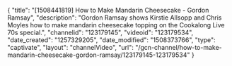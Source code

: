 {
    "title": "[1508441819] How to Make Mandarin Cheesecake - Gordon Ramsay",
    "description": "Gordon Ramsay shows Kirstie Allsopp and Chris Moyles how to make mandarin cheesecake topping on the Cookalong Live 70s special.",
    "channelid": "123179145",
    "videoid": "123179534",
    "date_created": "1257329205",
    "date_modified": "1508373766",
    "type": "captivate",
    "layout": "channelVideo",
    "url": "\/gcn-channel\/how-to-make-mandarin-cheesecake-gordon-ramsay\/123179145-123179534"
}